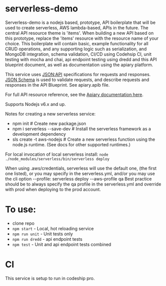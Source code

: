 # serverless-demo
Serverless-demo is a nodejs based, prototype, API boilerplate that will be used to create
serverless, AWS lambda-based, APIs in the future. The central API resource theme is 'items'.
When building a new API based on this prototype, replace the 'items' resource with the
resource name of your choice. This boilerplate will contain basic, example functionality
for all CRUD operations, and any supporting logic such as serialization, and MongoDB
integration, schema validation, CI/CD using Codehsip CI, unit testing with mocha and chai,
api endpoint testing using dredd and this API blueprint document, as well as documentation
using the apiary platform.

This service uses [JSON:API](https://jsonapi.org/) specifications for requests and responses.
[JSON Schema](https://json-schema.org/) is used to validate requests, and describe requests and responses in the API Blueprint. See apiary.apib file.

For full API resource reference, see the [Apiary documentation here](https://serverlessdemo.docs.apiary.io/).

Supports Nodejs v6.x and up.

Notes for creating a new serverless service:
- npm init # Create new package.json
- npm i serverless --save-dev # Install the serverless framework as a development dependency 
- sls create -t aws-nodejs # Create a new serverless function using the node.js runtime. (See docs for other supported runtimes.)

For local invocation of local serverless install: 
`node ./node_modules/serverless/bin/serverless deploy`

When using .aws/credentials, serverless will use the default one, (the first one listed), or you may specify in the serverless.yml, and/or you may use the cli option --profile:
serverless deploy --aws-profile qa
Best practice should be to always specify the qa profile in the serverless.yml and override with prod when deploying to the prod account. 

# To use:
- clone repo
- `npm start` - Local, hot reloading service
- `npm run unit` - Unit tests only
- `npm run dredd` - api endpoint tests
- `npm test` - Unit and api endpoint tests combined

# CI
This service is setup to run in codeship pro. 
